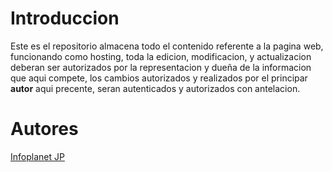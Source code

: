 # Introduccion 

Este es el repositorio almacena todo el contenido referente a la pagina web, funcionando como hosting, toda la edicion, modificacion, y actualizacion deberan ser autorizados por la representacion y dueña de la informacion que aqui compete, los cambios autorizados y realizados por el principar **autor** aqui precente, seran autenticados y autorizados con antelacion.

# Autores 

[Infoplanet JP](https://infoplanetjp.com)